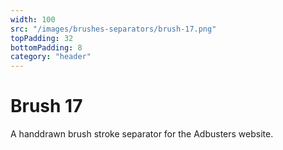 ```yaml
---
width: 100
src: "/images/brushes-separators/brush-17.png"
topPadding: 32
bottomPadding: 8
category: "header"
---
```


# Brush 17

A handdrawn brush stroke separator for the Adbusters website.
